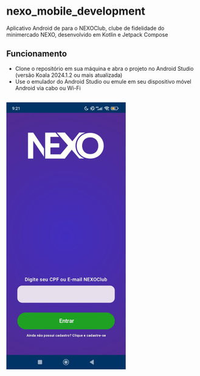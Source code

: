 # nexo_mobile_development
Aplicativo Android de para o NEXOClub, clube de fidelidade do minimercado NEXO, desenvolvido em Kotlin e Jetpack Compose

## Funcionamento
- Clone o repositório em sua máquina e abra o projeto no Android Studio (versão Koala 2024.1.2 ou mais atualizada)
- Use o emulador do Android Studio ou emule em seu dispositivo móvel Android via cabo ou Wi-Fi

##
<img src="appNEXOClub.jpg" height="700px">